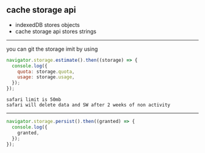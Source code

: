 ## cache storage api

- indexedDB stores objects
- cache storage api stores strings

---

you can git the storage imit by using

```js
navigator.storage.estimate().then((storage) => {
  console.log({
    quota: storage.quota,
    usage: storage.usage,
  });
});
```

```
safari limit is 50mb
safari will delete data and SW after 2 weeks of non activity
```

---

```js
navigator.storage.persist().then((granted) => {
  console.log({
    granted,
  });
});
```
